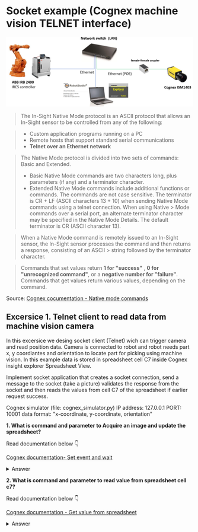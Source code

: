 # Socket example (Cognex machine vision TELNET interface)

<img src="abb_cognex_communication.png">


> The In-Sight Native Mode protocol is an ASCII protocol that allows an In-Sight sensor to be controlled from any of the following:

> - Custom application programs running on a PC
> - Remote hosts that support standard serial communications
> - **Telnet over an Ethernet network**

> The Native Mode protocol is divided into two sets of commands: Basic and Extended.
> - Basic Native Mode commands are two characters long, plus parameters (if any) and a terminator character.
> - Extended Native Mode commands include additional functions or commands.
> The commands are not case sensitive. The terminator is CR + LF (ASCII characters 13 + 10) when sending Native Mode commands using a telnet connection. When using Native > Mode commands over a serial port, an alternate terminator character may be specified in the Native Mode Details.
> The default terminator is CR (ASCII character 13).

> When a Native Mode command is remotely issued to an In-Sight sensor, the In-Sight sensor processes the command and then returns a response, consisting of an ASCII > string followed by the terminator character.

> Commands that set values return **1 for "success"** , **0 for "unrecognized command"**, or a **negative number for "failure"**.
> Commands that get values return various values, depending on the command.

Source: [Cognex cocumentation - Native mode commands](https://support.cognex.com/docs/is_613/web/EN/ise/Content/Communications_Reference/NativeMode_Commands.htm?tocpath=Communication%20Reference%7CNative%20Mode%20Communications%7C_____1)


## Excersice 1. Telnet client to read data from machine vision camera

In this excersice we desing socket client (Telnet) wich can trigger camera and read position data.
Camera is connected to robot and robot needs part x, y coordiantes and orientation to locate part for picking using machine vision.
In this example data is stored in spreadsheet cell C7 inside Cognex insight explorer Spreadsheet View. 

Implement socket application that creates a socket connection,  send a message to the socket (take a picture) validates the response from the socket and then reads the values from cell C7 of the spreadsheet if earlier request  success.

Cognex simulator
(file: cognex_simulator.py)
IP address: 127.0.0.1
PORT: 10001
data format: "x-coordinate, y-coordinate, orientation"

**1. What is command and parameter to Acquire an image and update the spreadsheet?**

Read documentation below 👇

[Cognex documentation- Set event and wait](https://support.cognex.com/docs/is_613/web/EN/ise/Content/Communications_Reference/SetEventAndWait.htm)

<details>
<summary>Answer</summary>

```
SW8
```
</details>


**2. What is command and parameter to read value from spreadsheet cell c7?**

Read documentation below 👇

[Cognex documentation - Get value from spreadsheet](https://support.cognex.com/docs/is_613/web/EN/ise/Content/Communications_Reference/GetValue_Spreadsheet.htm)

<details>
<summary>Answer</summary>

```
GVC007
```
</details>






